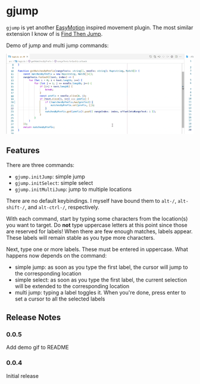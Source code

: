 # gjump

`gjump` is yet another [EasyMotion](https://github.com/easymotion/vim-easymotion) inspired movement plugin. The most similar extension I know of is [Find Then Jump](https://marketplace.visualstudio.com/items?itemName=tranhl.find-then-jump).

Demo of jump and multi jump commands:

![feature X](images/demo.gif)

## Features

There are three commands:

- `gjump.initJump`: simple jump
- `gjump.initSelect`: simple select
- `gjump.initMultiJump`: jump to multiple locations

There are no default keybindings. I myself have bound them to `alt-/`, `alt-shift-/`, and `alt-ctrl-/`, respectively.

With each command, start by typing some characters from the location(s) you want to target. Do **not** type uppercase letters at this point since those are reserved for labels! When there are few enough matches, labels appear. These labels will remain stable as you type more characters.

Next, type one or more labels. These must be entered in uppercase. What happens now depends on the command:

- simple jump: as soon as you type the first label, the cursor will jump to the corresponding location
- simple select: as soon as you type the first label, the current selection will be extended to the corresponding location
- multi jump: typing a label toggles it. When you're done, press enter to set a cursor to all the selected labels

## Release Notes

### 0.0.5

Add demo gif to README

### 0.0.4

Initial release
